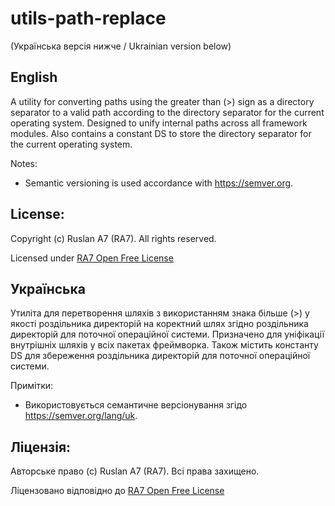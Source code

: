 # utils-path-replace
(Українська версія нижче / Ukrainian version below)

## English
A utility for converting paths using the greater than (>) sign as a directory separator to a valid path according to the directory separator for the current operating system.
Designed to unify internal paths across all framework modules.
Also contains a constant DS to store the directory separator for the current operating system.

Notes:
- Semantic versioning is used accordance with https://semver.org.

## License:

Copyright (c) Ruslan A7 (RA7). All rights reserved.

Licensed under [RA7 Open Free License](https://ra7.iuid.cc/license)

## Українська
Утиліта для перетворення шляхів з використанням знака більше (>) у якості роздільника директорій на коректний шлях згідно роздільника директорій для поточної операційної системи.
Призначено для уніфікації внутрішніх шляхів у всіх пакетах фреймворка.
Також містить константу DS для збереження роздільника директорій для поточної операційної системи.

Примітки:
- Використовується семантичне версіонування згідо https://semver.org/lang/uk.

## Ліцензія:

Авторське право (с) Ruslan A7 (RA7). Всі права захищено.

Ліцензовано відповідно до [RA7 Open Free License](https://ra7.iuid.cc/license)
